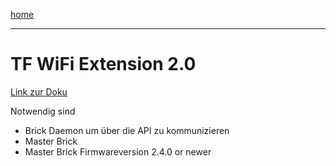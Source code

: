 [home](/README.md)

------

# TF WiFi Extension 2.0

[Link zur Doku](https://www.tinkerforge.com/en/doc/Hardware/Master_Extensions/WIFI_V2_Extension.html)



Notwendig sind

* Brick Daemon um über die API zu kommunizieren
* Master Brick
* Master Brick Firmwareversion 2.4.0 or newer

